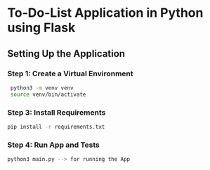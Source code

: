 # To-Do-List Application in Python using Flask

## Setting Up the Application

### Step 1: Create a Virtual Environment

```bash
 python3 -m venv venv
 source venv/bin/activate
 ```

### Step 3: Install Requirements

```bash
pip install -r requirements.txt
```

### Step 4: Run App and Tests

```bash
python3 main.py --> for running the App
